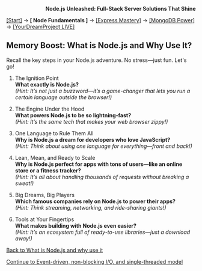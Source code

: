 **<p align="right">Node.js Unleashed: Full-Stack Server Solutions That Shine</p>**

[[Start]](../Introduction.md) → **[ Node Fundamentals ]** → [[Express Mastery]](../chapter-02/2-1.md) → [[MongoDB Power]](#mongodb) → [[YourDreamProject LIVE]](#project)

## Memory Boost: What is Node.js and Why Use It?

Recall the key steps in your Node.js adventure. No stress—just fun. Let's go!

1. The Ignition Point<br />
   **What exactly is Node.js?**<br />
   *(Hint: It’s not just a buzzword—it’s a game-changer that lets you run a certain language outside the browser!)*

2. The Engine Under the Hood<br />
   **What powers Node.js to be so lightning-fast?**<br />
   *(Hint: It’s the same tech that makes your web browser zippy!)*

3. One Language to Rule Them All<br />
   **Why is Node.js a dream for developers who love JavaScript?**<br />
   *(Hint: Think about using one language for everything—front and back!)*

4. Lean, Mean, and Ready to Scale<br />
   **Why is Node.js perfect for apps with tons of users—like an online store or a fitness tracker?**<br />
   *(Hint: It’s all about handling thousands of requests without breaking a sweat!)*

5. Big Dreams, Big Players<br />
   **Which famous companies rely on Node.js to power their apps?**<br />
   *(Hint: Think streaming, networking, and ride-sharing giants!)*

6. Tools at Your Fingertips<br />
   **What makes building with Node.js even easier?**<br />
   *(Hint: It’s an ecosystem full of ready-to-use libraries—just a download away!)*

[Back to What is Node.js and why use it](1-1.md)

[Continue to Event-driven, non-blocking I/O, and single-threaded model](1-2.md)

